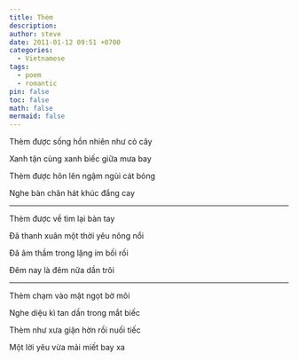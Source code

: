 ```yaml
---
title: Thèm
description: 
author: steve
date: 2011-01-12 09:51 +0700
categories:
  - Vietnamese
tags:
  - poem
  - romantic
pin: false
toc: false
math: false
mermaid: false
---
```

Thèm được sống hồn nhiên như cỏ cây

Xanh tận cùng xanh biếc giữa mưa bay

Thèm được hôn lên ngậm ngùi cát bỏng

Nghe bàn chân hát khúc đắng cay

---
 
Thèm được về tìm lại bàn tay

Đã thanh xuân một thời yêu nông nổi

Đã âm thầm trong lặng im bối rối

Đêm nay là đêm nữa dần trôi

---
 
Thèm chạm vào mật ngọt bờ môi

Nghe diệu kì tan dần trong mắt biếc

Thèm như xưa giận hờn rồi nuối tiếc

Một lời yêu vừa mải miết bay xa